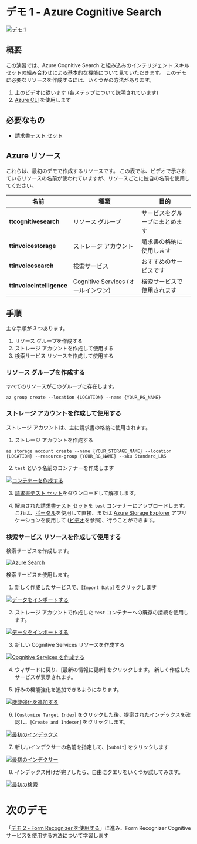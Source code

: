 # <a name="demo-1---azure-cognitive-search"></a>デモ 1 - Azure Cognitive Search

[![デモ 1](images/demo1.png)](https://globaleventcdn.blob.core.windows.net/assets/aiml/aiml10/videos/Demo1.mp4 "デモ 1")

## <a name="summary"></a>概要
この演習では、Azure Cognitive Search と組み込みのインテリジェント スキルセットの組み合わせによる基本的な機能について見ていただきます。 このデモに必要なリソースを作成するには、いくつかの方法があります。
1. 上のビデオに従います (各ステップについて説明されています)
2. [Azure CLI](https://docs.microsoft.com/en-us/cli/azure/install-azure-cli?view=azure-cli-latest&WT.mc_id=msignitethetour2019-github-aiml10) を使用します


## <a name="what-you-need"></a>必要なもの
- [請求書テスト セット](https://globaleventcdn.blob.core.windows.net/assets/aiml/aiml10/data/test.zip)

## <a name="azure-resources"></a>Azure リソース
これらは、最初のデモで作成するリソースです。 この表では、ビデオで示されているリソースの名前が使われていますが、リソースごとに独自の名前を使用してください。


| 名前                       | 種類                            | 目的                    |
| -------------------------- | ------------------------------- | ------------------------- |
| **ttcognitivesearch**     | リソース グループ                  | サービスをグループにまとめます   |
| **ttinvoicestorage**      | ストレージ アカウント                 | 請求書の格納に使用します     |
| **ttinvoicesearch**       | 検索サービス                  | おすすめのサービスです           |
| **ttinvoiceintelligence** | Cognitive Services (オールインワン) | 検索サービスで使用されます |


## <a name="what-to-do"></a>手順

主な手順が 3 つあります。
1. リソース グループを作成する
2. ストレージ アカウントを作成して使用する
3. 検索サービス リソースを作成して使用する



### <a name="create-a-resource-group"></a>リソース グループを作成する
すべてのリソースがこのグループに存在します。

```
az group create --location {LOCATION} --name {YOUR_RG_NAME}
```

### <a name="create-and-use-storage-account"></a>ストレージ アカウントを作成して使用する
ストレージ アカウントは、主に請求書の格納に使用されます。

1. ストレージ アカウントを作成する

```
az storage account create --name {YOUR_STORAGE_NAME} --location {LOCATION} --resource-group {YOUR_RG_NAME} --sku Standard_LRS
```

2. `test` という名前のコンテナーを作成します

[![コンテナーを作成する](images/create_container.png)](https://docs.microsoft.com/en-us/azure/storage/blobs/storage-quickstart-blobs-portal?WT.mc_id=msignitethetour2019-github-aiml10 "コンテナーを作成する")

3. [請求書テスト セット](https://globaleventcdn.blob.core.windows.net/assets/aiml/aiml10/data/test.zip)をダウンロードして解凍します。

4. 解凍された[請求書テスト セット](https://globaleventcdn.blob.core.windows.net/assets/aiml/aiml10/data/test.zip)を `test` コンテナーにアップロードします。 これは、[ポータル](https://docs.microsoft.com/en-us/azure/storage/blobs/storage-quickstart-blobs-portal?WT.mc_id=msignitethetour2019-github-aiml10#upload-a-block-blob)を使用して直接、または [Azure Storage Explorer](https://docs.microsoft.com/en-us/azure/vs-azure-tools-storage-explorer-blobs?WT.mc_id=msignitethetour2019-github-aiml10) アプリケーションを使用して ([ビデオ](https://globaleventcdn.blob.core.windows.net/assets/aiml/aiml10/videos/Demo1.mp4 "デモ 1")を参照)、行うことができます。

### <a name="create-and-use-a-search-service-resource"></a>検索サービス リソースを作成して使用する
検索サービスを作成します。

[![Azure Search](images/azure_search.png)](https://docs.microsoft.com/en-us/azure/search/search-create-service-portal?WT.mc_id=msignitethetour2019-github-aiml10 "Azure Search")


検索サービスを使用します。

1. 新しく作成したサービスで、[`Import Data`] をクリックします

[![データをインポートする](images/import_data.png)](https://docs.microsoft.com/en-us/azure/search/cognitive-search-quickstart-blob?WT.mc_id=msignitethetour2019-github-aiml10#create-the-enrichment-pipeline "データをインポートする")

2. ストレージ アカウントで作成した `test` コンテナーへの既存の接続を使用します。

[![データをインポートする](images/connect_data.png)](https://docs.microsoft.com/en-us/azure/search/cognitive-search-quickstart-blob?WT.mc_id=msignitethetour2019-github-aiml10#step-1-create-a-data-source "データをインポートする")

3. 新しい Cognitive Services リソースを作成する

[![Cognitive Services を作成する](images/attach_cognitive_svcs.png)](https://docs.microsoft.com/en-us/azure/search/cognitive-search-quickstart-blob?WT.mc_id=msignitethetour2019-github-aiml10#step-2-add-cognitive-skills "Cognitive Services を作成する")

4. ウィザードに戻り、[最新の情報に更新] をクリックします。 新しく作成したサービスが表示されます。 

5. 好みの機能強化を追加できるようになります。

[![機能強化を追加する](images/add_enrichments.png)](https://docs.microsoft.com/en-us/azure/search/cognitive-search-quickstart-blob?WT.mc_id=msignitethetour2019-github-aiml10#step-2-add-cognitive-skills "機能強化を追加する")

6. [`Customize Target Index`] をクリックした後、提案されたインデックスを確認し、[`Create and Indexer`] をクリックします。

[![最初のインデックス](images/first_index.png)](https://docs.microsoft.com/en-us/azure/search/cognitive-search-quickstart-blob?WT.mc_id=msignitethetour2019-github-aiml10#step-3-configure-the-index "最初のインデックス")

7. 新しいインデクサーの名前を指定して、[`Submit`] をクリックします

[![最初のインデクサー](images/first_indexer.png)](https://docs.microsoft.com/en-us/azure/search/cognitive-search-quickstart-blob?WT.mc_id=msignitethetour2019-github-aiml10#step-4-configure-the-indexer "最初のインデクサー")

8. インデックス付けが完了したら、自由にクエリをいくつか試してみます。

[![最初の検索](images/first_search.png)](https://docs.microsoft.com/en-us/azure/search/cognitive-search-quickstart-blob?WT.mc_id=msignitethetour2019-github-aiml10#query-in-search-explorer "最初の検索")

# <a name="next-demo"></a>次のデモ
「[デモ 2 - Form Recognizer を使用する](demo2.md)」に進み、Form Recognizer Cognitive サービスを使用する方法について学習します